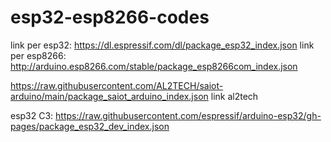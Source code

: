 # esp32-esp8266-codes
link per esp32: https://dl.espressif.com/dl/package_esp32_index.json
link per esp8266: http://arduino.esp8266.com/stable/package_esp8266com_index.json


https://raw.githubusercontent.com/AL2TECH/saiot-arduino/main/package_saiot_arduino_index.json   link al2tech


esp32 C3:
https://raw.githubusercontent.com/espressif/arduino-esp32/gh-pages/package_esp32_dev_index.json




